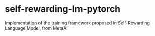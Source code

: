 # self-rewarding-lm-pytorch
Implementation of the training framework proposed in Self-Rewarding Language Model, from MetaAI
